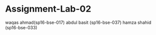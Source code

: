 # Assignment-Lab-02
 waqas ahmad(sp16-bse-017) abdul basit (sp16-bse-037) hamza shahid (sp16-bse-033)
